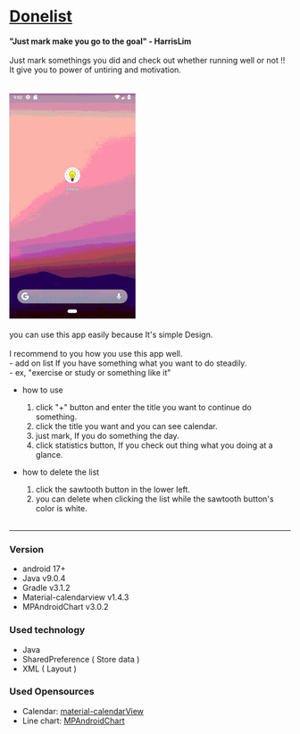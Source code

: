 # [Donelist](https://play.google.com/store/apps/details?id=apps.harrislim.donelist)
  **"Just mark make you go to the goal" - HarrisLim**<br><br>
  Just mark somethings you did and check out whether running well or not !!<br>
  It give you to power of untiring and motivation. <br>
  <br><br>
  ![Donelist](/github_image/donelist.gif)
  <br><br>
  you can use this app easily because It's simple Design. <br>
  <br>
  I recommend to you how you use this app well.<br>
    - add on list If you have something what you want to do steadily.<br>
    - ex, "exercise or study or something like it"
  <br>
  - how to use
    1. click "+" button and enter the title you want to continue do something.
    2. click the title you want and you can see calendar.
    3. just mark, If you do something the day.
    4. click statistics button, If you check out thing what you doing at a glance.

  - how to delete the list
    1. click the sawtooth button in the lower left.
    2. you can delete when clicking the list while the sawtooth button's color is white.
    <br>
<hr/>

### Version
  - android  17+
  - Java  v9.0.4
  - Gradle  v3.1.2
  - Material-calendarview  v1.4.3
  - MPAndroidChart  v3.0.2

### Used technology
  - Java
  - SharedPreference ( Store data )
  - XML ( Layout )

### Used Opensources
  - Calendar: [material-calendarView](https://github.com/prolificinteractive/material-calendarview)
  - Line chart: [MPAndroidChart](https://github.com/PhilJay/MPAndroidChart)